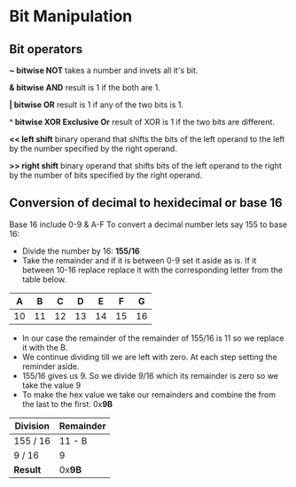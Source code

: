 # Bit Manipulation

## Bit operators
**~ bitwise NOT** takes a number and invets all it's bit.

**& bitwise AND** result is 1 if the both are 1.

**| bitwise OR** result is 1 if any of the two bits is 1.

**^ bitwise XOR Exclusive Or** result of XOR is 1 if the two bits are different.

**<< left shift** binary operand that shifts the bits of the left operand to the left by the number specified by the right operand.

**>> right shift** binary operand that shifts bits of the left operand to the right by the number of bits specified by the right operand.


## Conversion of decimal to hexidecimal or base 16
Base 16 include 0-9 & A-F
To convert a decimal number lets say 155 to base 16: 
* Divide the number by 16: **155/16**
* Take the remainder and if it is between 0-9 set it aside as is. If it between 10-16 replace replace it with the corresponding letter from the table below.

| **A** | **B** | **C** | **D** | **E** | **F** | **G** |
|-----|-----|-----|-----|-----|-----|-----|
| 10  | 11  | 12  | 13  | 14  | 15  | 16  |

* In our case the remainder of the remainder of 155/16 is 11 so we replace it with the B.
* We continue dividing till we are left with zero. At each step setting the reminder aside.
* 155/16 gives us 9. So we divide 9/16 which its remainder is zero so we take the value 9
* To make the hex value we take our remainders and combine the from the last to the first: 0x**9B**

| **Division** | **Remainder** |
| ---------| ----------|
| 155 / 16 | 11 - B    |
| 9 / 16   | 9         |
| **Result** | 0x**9B** |


